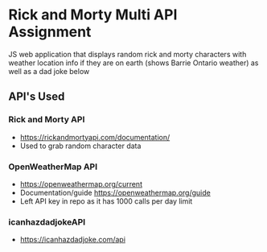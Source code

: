 # Rick and Morty Multi API Assignment
JS web application that displays random rick and morty characters with weather location info if they are on earth (shows Barrie Ontario weather) as well as a dad joke below
## API's Used
### Rick and Morty API
- https://rickandmortyapi.com/documentation/
- Used to grab random character data

### OpenWeatherMap API
-  https://openweathermap.org/current
-  Documentation/guide https://openweathermap.org/guide
-  Left API key in repo as it has 1000 calls per day limit

### icanhazdadjokeAPI
- https://icanhazdadjoke.com/api
